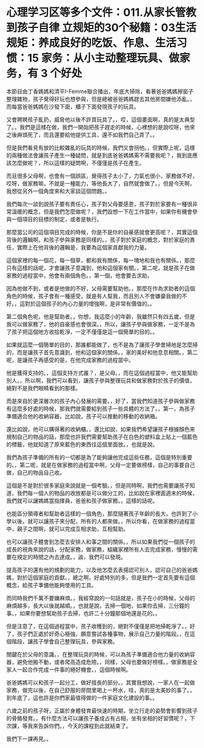 # 心理学习区等多个文件：011.从家长管教到孩子自律 立规矩的30个秘籍：03生活规矩：养成良好的吃饭、作息、生活习惯：15 家务：从小主动整理玩具、做家务，有 3 个好处

本節目由丁香媽媽和清平I-Femme聯合播出，年底大掃除，看著爸爸媽媽擦窗子整理雜物，孩子覺得好玩也想參與，但是總被爸爸媽媽趕去其他房間嫌他添亂。，而每當爸爸媽媽在沙發下面，櫃子下面發現孩子的玩具。

又會聘聘孩子亂扔，威脅他以後不許買玩具了。，哎，這個畫面啊，真的是太典型了。，我們是這樣在做，我們一開始把孩子趕走的時候，心裡想的是說哎呀，他來之後麻煩死了，而且還要給他提供工具，還不如我們自己弄了。。

但是我們看見有放的比較雜亂的玩具的時候，我們又會拐他。，但實際上呢，這樣的兩種做法會讓孩子產生一種疑問，就是到底爸爸媽媽需不需要我呢？，我到底應該怎麼做呢？，所以這樣的疑問啊，不僅僅是孩子在產生。

而且很多父母啊，也會有一個誤區，覺得孩子太小了，力氣也很小，家務做不好，哎呀，做家務嘛，不就是一種能力，等他長大了，自然就會做了。，但是今天啊，我想從另外一個角度來和大家談這個問題。。

我們每次一談到說孩子要有責任心，孩子對父母要感恩，孩子對於家要有一種很非常溫暖的概念，但是我們怎麼做呢？，我們設想一下在工作當中，如果你有機會參與一個項目的目標的制定，或者是執行。

那麼當公司的這個項目完成的時候，你是不是你的自豪感就會更高呢？，其實這個背後的邏輯啊，和孩子參與家務是同樣的。，孩子對於家庭的概念，對於家庭的責任，實際上在他背後的邏輯是，我要為這個家貢獻我的力量。

這個家裡的每一個花，每一個草，都和我有關係，每一塊地和我也有關係。，那麼只有這樣的話呢，才會讓孩子意識到，他和這個家有關。，第二呢，就是孩子在做家務的過程當中，他會有兩個角色。，第一個，他會要去求助。

因為他做不到，或者是他做的不好，父母需要幫助他。，那麼在作為求助者的這個角色的時候，孩子會有一種感受，就是有人幫我，而且別人不會嫌棄我做的不好。，這對於這個孩子的內心力量的增強啊，是非常有價值的。。

第二個角色呢，他是幫助者。，你想，我這麼小的年齡，我雖然只有四五歲，但是我可以做家務了，他的自豪感也會很深。，所以，讓孩子參與做家務，一定不是為了孩子把這個地方收拾乾淨，一定不僅僅是這一個簡單的目的。。

如果就這麼一個簡單的目的，那誰都能做了，也不是為了讓孩子學會掃地是怎麼掃的，而是讓孩子首先意識到，他和這個家的關係。，家的美好和他息息相關。，第二呢，是讓孩子再感受的是，在他完成家務的過程當中。

他是獲得支持的。，這個支持方式誰？，是父母。，而在這個過程當中，他又能幫助別人。，所以啊，我們可以看到，讓孩子參與整理玩具和做家務對於孩子的價值，絕對不是我們眼睛看到的那樣。

而是來自於更深層次的孩子內心發展的需要。，好了，當我們知道孩子參與做家務有這麼多好處的時候，那我們就需要給到孩子一些具體的方法了。，第一，為孩子準備適合他的收納容器，比如說，孩子可以推動的移動的收納箱。

還比如說，他可以購得著的收納櫃。，還比如說，如果我們希望讓孩子根據顏色來規制自己的物品的話，那麼也許我們需要幫助孩子在白色的塑料盒上貼上一個藍色的標籤，他就知道了原來藍色的東西往這個里面放。，也就是說。

我們為孩子準備的所有的一切都是為了能夠讓他完成這些任務，這個是特別重要的。，第二呢，就是在做家務的過程當中啊，父母一定要做榜樣，自己的事要自己做，自己的物品自己收。

這個是不是對於很多家庭來說就是一個考驗。，但是同時啊，我們也需要讓孩子知道，我們每一個人的物品的收放都是可以做分工的，比如說在家裡面週末的時候，我們就可以讓媽媽當指揮員，爸爸和孩子做家務。，這樣的話呢。

也能區分領導者和幫助者這樣的一個角色，那麼隨著孩子年齡的長大，也許到了小學以後，就可以讓孩子來分配，所有的人都來做。，所以你看，在做家務的過程當中，親子之間啊，就可以完成互相求助，互相幫助。

也可以讓孩子體會到怎麼去安排人和事之間的關係。，所以如果我們從一個孩子的成長的視角來說的話，分配家務，做家務，組織家裡所有人去完成家務，慢慢的需要在規定的時間之內去達成。，誒，我們可以發現。

提高孩子的還有他的規劃的能力，以及他怎麼去表揚認可別人，認可自己的爸爸媽媽，對於這個家庭的貢獻。，總之啊，好處特別的多，但是我們一定首先要有這個概念，給孩子準備他能夠使用的工具。

而同時我們千萬不要嫌麻煩。，我經常說的一句話就是，孩子在小的時候，父母的麻煩越多，長大以後就越順。，也就是說，去掃一個地，如果你去掃，三分鐘的事。，如果你要想幫助孩子去掃，也許二十分鐘那個地還是花的。。

但是注意了，在這個過程當中，孩子收穫到的，絕對不僅僅是把地掃乾淨了。，好了，孩子們正處於好奇心極強，願意嘗試各種事物，展示自己力量的階段。，在這個階段，讓孩子學會自己整理玩具，參與家務。

關鍵在於父母的意識。，在整理玩具的時候，可以為孩子準備適合他力量的收納容器，避免他搬不動，或者爬高造成危險。，同樣，父母也要做好榜樣。，做家務是全家人一起合作完成一件事的絕好機會。，這個時候啊。

爸爸媽媽可以和孩子一起分工，做好擅長的部分。，其實我想說，一家人在一起做家務，做完以後，在自己舒服的房間里喝上一杯水，哇，真的是太美妙的事了。，到年底了，這也許是你們家最值得做的一件家庭文化建設的事。。

六歲之前的孩子呀，正屬於身體發育最快速的時期，坐立行走的姿勢會影響到孩子的骨骼發育。，有什麼方法可以讓孩子養成占有占相，坐有坐相的好習慣呢？，下次課，等我來告訴你們。，今天的課程到此就結束了。

我們下一課再見。。